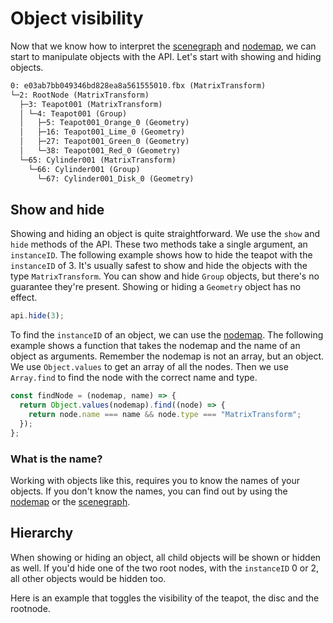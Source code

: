 <script setup>
import CodePenEmbed from '../../components/CodePenEmbed.vue'
</script>

# Object visibility

Now that we know how to interpret the [scenegraph](./scenegraph) and [nodemap](./nodemap), we can start to manipulate objects with the API. Let's start with showing and hiding objects.

```txt
0: e03ab7bb049346bd828ea8a561555010.fbx (MatrixTransform)
└─2: RootNode (MatrixTransform)
  ├─3: Teapot001 (MatrixTransform)
  │ └─4: Teapot001 (Group)
  │   ├─5: Teapot001_Orange_0 (Geometry)
  │   ├─16: Teapot001_Lime_0 (Geometry)
  │   ├─27: Teapot001_Green_0 (Geometry)
  │   └─38: Teapot001_Red_0 (Geometry)
  └─65: Cylinder001 (MatrixTransform)
    └─66: Cylinder001 (Group)
      └─67: Cylinder001_Disk_0 (Geometry)
```

## Show and hide

Showing and hiding an object is quite straightforward. We use the `show` and `hide` methods of the API. These two methods take a single argument, an `instanceID`. The following example shows how to hide the teapot with the `instanceID` of 3. It's usually safest to show and hide the objects with the type `MatrixTransform`. You can show and hide `Group` objects, but there's no guarantee they're present. Showing or hiding a `Geometry` object has no effect.

```js
api.hide(3);
```

To find the `instanceID` of an object, we can use the [nodemap](./nodemap). The following example shows a function that takes the nodemap and the name of an object as arguments. Remember the nodemap is not an array, but an object. We use `Object.values` to get an array of all the nodes. Then we use `Array.find` to find the node with the correct name and type.

```js
const findNode = (nodemap, name) => {
  return Object.values(nodemap).find((node) => {
    return node.name === name && node.type === "MatrixTransform";
  });
};
```

### What is the name?

Working with objects like this, requires you to know the names of your objects. If you don't know the names, you can find out by using the [nodemap](./nodemap) or the [scenegraph](./scenegraph).

## Hierarchy

When showing or hiding an object, all child objects will be shown or hidden as well. If you'd hide one of the two root nodes, with the `instanceID` 0 or 2, all other objects would be hidden too.

Here is an example that toggles the visibility of the teapot, the disc and the rootnode. 

<CodePenEmbed id="KKryzLY/7c78e4bec3a7146058e6aa5c1d2ae3d0" />